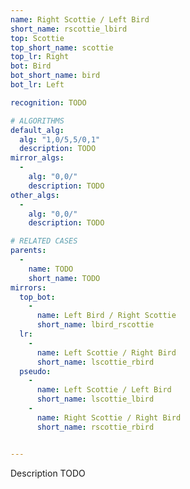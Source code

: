 ```yaml
---
name: Right Scottie / Left Bird
short_name: rscottie_lbird
top: Scottie
top_short_name: scottie
top_lr: Right
bot: Bird
bot_short_name: bird
bot_lr: Left

recognition: TODO

# ALGORITHMS
default_alg:
  alg: "1,0/5,5/0,1"
  description: TODO
mirror_algs:
  -
    alg: "0,0/"
    description: TODO
other_algs:
  -
    alg: "0,0/"
    description: TODO

# RELATED CASES
parents:
  -
    name: TODO
    short_name: TODO
mirrors:
  top_bot:
    -
      name: Left Bird / Right Scottie
      short_name: lbird_rscottie
  lr:
    -
      name: Left Scottie / Right Bird
      short_name: lscottie_rbird
  pseudo:
    -
      name: Left Scottie / Left Bird
      short_name: lscottie_lbird
    -
      name: Right Scottie / Right Bird
      short_name: rscottie_rbird


---
```


Description TODO

